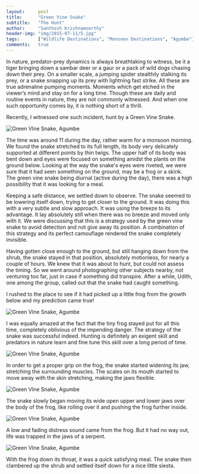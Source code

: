 ```yaml
---
layout:     post
title:      "Green Vine Snake"
subtitle:   "The Hunt"
author:     "Santhosh Krishnamoorthy"
header-img: "img/2015-07-11/5.jpg"
tags:		["Wildlife Destinations", "Monsoon Destinations", "Agumbe"]
comments:   true
---
```



<p>In nature,  predator-prey dynamics is always breathtaking to witness, be it a tiger bringing down a sambar deer or a gaur or a pack of wild dogs chasing down their prey. On a smaller scale, a jumping spider stealthily stalking its prey, or a snake snapping up its prey with lightning fast strike. All these are true adrenaline pumping moments. Moments which get etched in the viewer’s mind and stay on for a long time. Though these are daily and routine  events in nature, they are not commonly witnessed. And when one such opportunity comes by, it is nothing short of a thrill.</p>

<p>Recently, I witnessed one such incident, hunt by a Green Vine Snake.</p>

<img src="{{ site.baseurl}}/img/2015-07-11/1.jpg" alt="Green VIne Snake, Agumbe">

<p>The time was around 11 during the day, rather  warm for a monsoon morning. We found the snake stretched to its full length, its body very delicately supported at different points by thin twigs. The upper half of its body was bent down and eyes were focused on something amidst the plants on the ground below. Looking at the way the snake's eyes were riveted, we were sure that it had seen something on the ground, may be a frog or a skink. The green vine snake being diurnal (active during the day), there was a high possibility that it was looking for a meal.</p>

<p>Keeping a safe distance, we settled down to observe. The snake seemed to be lowering itself down, trying to get closer to the ground. It was doing this with a very subtle and slow approach. It was using the breeze to its advantage. It lay absolutely still when there was no breeze and moved only with it. We were discussing that this is a strategy used by the green vine snake to avoid detection and not give away its position. A combination of this strategy and its perfect camouflage rendered the snake completely invisible.</p>

<p>Having gotten close enough to the ground, but still hanging down from the shrub, the snake stayed in that position, absolutely motionless, for nearly a couple of hours. We knew that it was about to hunt, but could not assess the timing. So we went around photographing other subjects nearby, not venturing too far, just in case if something did transpire. After a while, Udith, one among the group, called out that the snake had caught something.</p>

<p>I rushed to the place to see if it had picked up a little frog from the growth below and my prediction came true!</p>

<img src="{{ site.baseurl}}/img/2015-07-11/2.jpg" alt="Green VIne Snake, Agumbe">

<p>I was equally amazed at the fact that the tiny frog stayed put for all this time, completely oblivious of the impending danger. The strategy of the snake was successful indeed. Hunting is definitely an exigent skill and predators in nature learn and fine tune this skill over a long period of time.</p>

<img src="{{ site.baseurl}}/img/2015-07-11/3.jpg" alt="Green VIne Snake, Agumbe">

<p>In order to get a proper grip on the frog, the snake started widening its jaw, stretching the surrounding muscles. The scales on its mouth started to move away with the skin stretching, making the jaws flexible.</p>

<img src="{{ site.baseurl}}/img/2015-07-11/4.jpg" alt="Green VIne Snake, Agumbe">

<p>The snake slowly began moving its wide open upper and lower jaws over the body of the frog, like rolling over it and pushing the frog further inside.</p>

<img src="{{ site.baseurl}}/img/2015-07-11/5.jpg" alt="Green VIne Snake, Agumbe">

<p>A low and fading distress sound came from the frog. But it had no way out, life was trapped in the jaws of a serpent.</p>

<img src="{{ site.baseurl}}/img/2015-07-11/6.jpg" alt="Green VIne Snake, Agumbe">

<p>With the frog down its throat, it was a quick satisfying meal. The snake then clambered up the shrub and settled itself down for a nice little siesta.</p>


